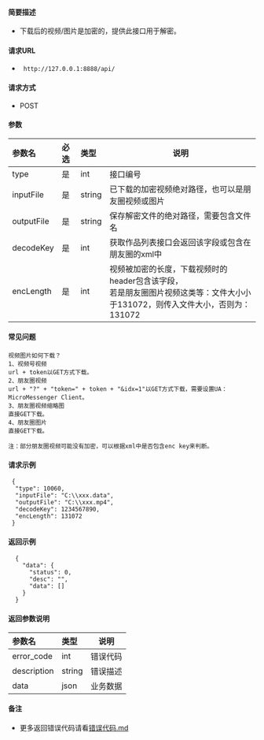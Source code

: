 #### 简要描述

- 下载后的视频/图片是加密的，提供此接口用于解密。

#### 请求URL

- ` http://127.0.0.1:8888/api/`

#### 请求方式

- POST

#### 参数

| 参数名        | 必选 | 类型     | 说明                                                                           |   
|:-----------|:---|:-------|------------------------------------------------------------------------------|   
| type       | 是  | int    | 接口编号                                                                         |   
| inputFile  | 是  | string | 已下载的加密视频绝对路径，也可以是朋友圈视频或图片                                                    |   
| outputFile | 是  | string | 保存解密文件的绝对路径，需要包含文件名                                                          |   
| decodeKey  | 是  | int    | 获取作品列表接口会返回该字段或包含在朋友圈的xml中                                                   |   
| encLength  | 是  | int    | 视频被加密的长度，下载视频时的header包含该字段，<br/>若是朋友圈图片视频这类等：文件大小小于131072，则传入文件大小，否则为：131072 |   

#### 常见问题

```
视频图片如何下载？
1、视频号视频
url + token以GET方式下载。
2、朋友圈视频
url + "?" + "token=" + token + "&idx=1"以GET方式下载，需要设置UA：MicroMessenger Client。
3、朋友圈视频缩略图
直接GET下载。
4、朋友圈图片
直接GET下载。

注：部分朋友圈视频可能没有加密，可以根据xml中是否包含enc key来判断。
```

#### 请求示例

```
 {
  "type": 10060,
  "inputFile": "C:\\xxx.data",
  "outputFile": "C:\\xxx.mp4",
  "decodeKey": 1234567890,
  "encLength": 131072
 } 
```

#### 返回示例

``` 
  {
    "data": {
      "status": 0,
      "desc": "",
      "data": []
    }
  }
```

#### 返回参数说明

| 参数名         | 类型     | 说明   |   
|:------------|:-------|------|   
| error_code  | int    | 错误代码 |   
| description | string | 错误描述 |   
| data        | json   | 业务数据 |   

#### 备注

- 更多返回错误代码请看[错误代码.md](../错误代码.md)







